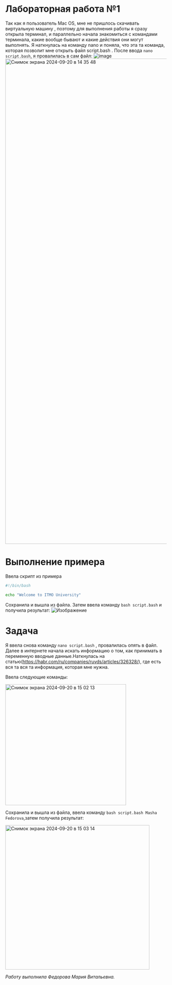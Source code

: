 # Лабораторная работа №1
Так как я пользователь Mac OS, мне не пришлось скачивать виртуальную машину , поэтому для выполнения работы я сразу открыла терминал, и параллельно начала знакомиться с командами терминала, какие вообще бывают и какие действия они могут выполнять. Я наткнулась на команду nano и поняла, что эта та команда, которая позволит мне открыть файл script.bash . После ввода `nano script.bash`, я провалилась в сам файл:
![image](https://github.com/user-attachments/assets/a96fefd1-712f-4079-ad75-297f5bb2e04e)
<img width="1512" alt="Снимок экрана 2024-09-20 в 14 35 48" src="https://github.com/user-attachments/assets/7c894d6d-277d-4aa3-a56a-ae4152a4dc4f">
# Выполнение примера 
Ввела скрипт из примера
```bash
#!/bin/bash

echo "Welcome to ITMO University"
```
Сохранила и вышла из файла. Затем ввела команду `bash script.bash` и получила результат:
![Изображение](https://github.com/user-attachments/assets/1e37ab69-7ce4-4ea5-b39a-f24f5f3951f5)
# Задача
Я ввела снова команду `nаno script.bash` , провалилась опять в файл. Далее в интернете начала искать информацию о том, как принимать в переменную вводные данные.Наткнулась на статью(https://habr.com/ru/companies/ruvds/articles/326328/), где есть вся та вся та информация, которая мне нужна.

Ввела следующие команды:

<img width="377" alt="Снимок экрана 2024-09-20 в 15 02 13" src="https://github.com/user-attachments/assets/cfce0c62-73c7-42e9-81a8-896204075669">

Сохранила и вышла из файла, ввела команду `bash script.bash Masha Fedorova`,затем получила результат:
 

<img width="450" alt="Снимок экрана 2024-09-20 в 15 03 14" src="https://github.com/user-attachments/assets/96a244a8-c9c0-42ed-9a49-1e321a01d867">

*Работу выполнила Федорова Мария Витальевна.*


